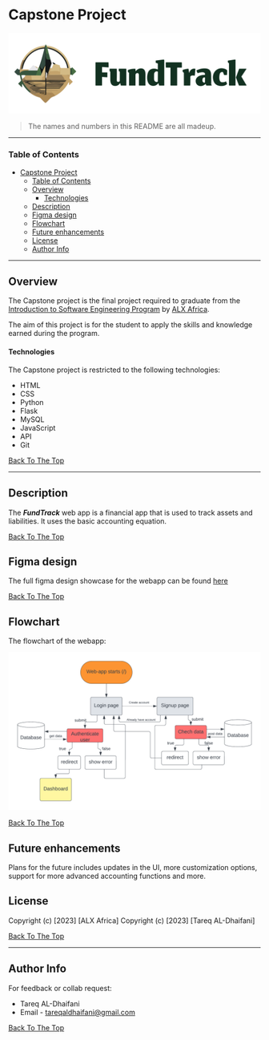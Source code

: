 # Capstone Project

![Project Image](./design%20images/logo.png)

> The names and numbers in this README are all madeup.

---

### Table of Contents

- [Capstone Project](#capstone-project)
    - [Table of Contents](#table-of-contents)
  - [Overview](#overview)
      - [Technologies](#technologies)
  - [Description](#description)
  - [Figma design](#figma-design)
  - [Flowchart](#flowchart)
  - [Future enhancements](#future-enhancements)
  - [License](#license)
  - [Author Info](#author-info)

---

## Overview

The Capstone project is the final project required to graduate from the [Introduction to Software Engineering Program](https://www.alxafrica.com/intro-to-software-engineering/) by [ALX Africa](alxafrica.com). 

The aim of this project is for the student to apply the skills and knowledge earned during the program.



#### Technologies
The Capstone project is restricted to the following technologies:
- HTML
- CSS
- Python
- Flask
- MySQL
- JavaScript
- API
- Git

[Back To The Top](#capstone-project)

---

## Description

The ***FundTrack*** web app is a financial app that is used to track assets and liabilities. It uses the basic accounting equation.

[Back To The Top](#capstone-project)

## Figma design
The full figma design showcase for the webapp can be found [here](figma_showcase.md)

[Back To The Top](#capstone-project)

## Flowchart
The flowchart of the webapp:

![flowchart](./design%20images/flowchart.png)

[Back To The Top](#capstone-project)


## Future enhancements
Plans for the future includes updates in the UI, more customization options, support for more advanced accounting functions and more.

## License


Copyright (c) [2023] [ALX Africa]
Copyright (c) [2023] [Tareq AL-Dhaifani]


[Back To The Top](#capstone-project)

---

## Author Info
For feedback or collab request:
- Tareq AL-Dhaifani
- Email - tareqaldhaifani@gmail.com

[Back To The Top](#capstone-project)
